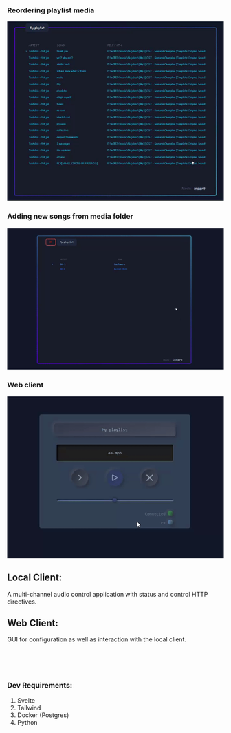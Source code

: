 ### Reordering playlist media
![Gif](rdgif.gif)

### Adding new songs from media folder
![gif](add.gif)

### Web client
![gif](player.gif)

## Local Client:    
A multi-channel audio control application with status and control HTTP directives. 

## Web Client:
GUI for configuration as well as interaction with the local client.

<br>
<br>
<br>

### Dev Requirements:
1. Svelte
2. Tailwind
2. Docker (Postgres)
3. Python
